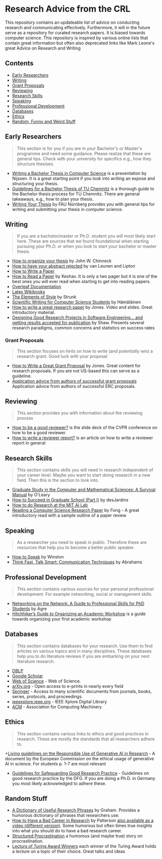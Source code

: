 # Research Advice from the CRL
This repository contains an updateable list of advice on conducting research and communicating effectively. Furthermore, it will in the future serve as a repository for curated research papers. It is biased towards computer science.
This repository is inspired by various online lists that contain great information but often also deprecated links like Mark Leone's great Advice on Research and Writing

## Contents
* [Early Researchers](#early-researchers)
* [Writing](#writing)
* [Grant Proposals](#grant-proposals)
* [Reviewing](#reviewing)
* [Research Skills](#research-skills)
* [Speaking](#speaking)
* [Professional Development](#professional-development)
* [Databases](#databases)
* [Ethics](#ethics)
* [Random, Funny and Weird Stuff](#random-stuff)

## Early Researchers
> This section is for you if you are in your Bachelor's or Master's programme and need some guidance. Please realize that these are general tips. Check with your university for specifics e.g., how they structure thesises.

+ [Writing a Bachelor Thesis in Computer Science](https://liacs.leidenuniv.nl/~nijssensgr/bachelorklas-2014-2015/writing.pdf) is a presentation by Nijssen. It is a great starting point if you look into writing an expose and structuring your thesis.
+  [Guidelines for a Bachelor Thesis of TU Chemnitz](https://www.tu-chemnitz.de/informatik/ce/files/Guidelines-Bachelor-Thesis.pdf) is a thorough guide to the Bachelor thesis process for TU Chemnitz. There are general takeaways, e.g., how to plan your thesis.
+ [Writing Your Thesis](https://www.cs7.tf.fau.eu/teaching/student-theses/writing-your-thesis/) by FAU Nürnberg provides you with general tips for writing and submitting your thesis in computer science.

## Writing
> If you are a bachelor/master or Ph.D. student you will most likely start here. These are sources that we found foundational when starting pursuing your Ph.D. or when you look to start your bachelor or master thesis.

+ [How to organize your thesis](https://www.sce.carleton.ca/faculty/chinneck/thesis.html) by John W. Chinneck 
+ [How to have your abstract rejected](https://www21.in.tum.de/~nipkow/Misc/reject.html) by van Leunen and Lipton
+ [How to Write a Paper](http://www-mech.eng.cam.ac.uk/mmd/ashby-paper-V6.pdf)
+ [How to Read a Paper](http://ccr.sigcomm.org/online/files/p83-keshavA.pdf) by Keshav. It is only a two pager but it is one of the best ones you will ever read when starting to get into reading papers. 
+ [Overleaf Documentation](https://www.overleaf.com/learn)
+ [Latex Wikibooks](https://en.wikibooks.org/wiki/LaTeX)
+ [The Elements of Style](https://en.wikisource.org/wiki/The_Elements_of_Style) by Strunk
+ [Scientific Writing for Computer Science Students](https://www.cs.joensuu.fi/pages/whamalai/sciwri/sciwri.pdf) by Hämäläinen
+ [How to write a great research paper](https://simon.peytonjones.org/great-research-paper/) by Jones. Video and slides. Great introductory material.
+ [Designing Good Research Projects in Software Engineering… and getting results accepted for publication](http://spoke.compose.cs.cmu.edu/write/p/shaw-icse-survey.pdf) by Shaw. Presents several research paradigms, common concerns and statistics on success rates

### Grant Proposals
> This section focuses on hints on how to write (and potentially win) a research grant. Good luck with your proposal

+ [How to Write a Great Grant Proposal](https://simon.peytonjones.org/great-grant-proposal/) by Jones. Great content for research proposals. If you are not US-based this can serve as a guideline.
+ [Application advice from authors of successful grant proposals](https://erc.europa.eu/news-events/magazine/application-advice-authors-successful-grant-proposals) Application advice from authors of successful ERC proposals.

## Reviewing
> This section provides you with information about the reviewing process

+ [How to be a good reviewer?](https://cvpr2022.thecvf.com/sites/default/files/2021-11/How%20to%20be%20a%20good%20reviewer-tutorials%20for%20cvpr2022%20reviewers.pptx.pdf) is the slide deck of the CVPR conference on how to be a good reviewer.
+ [How to write a reviewer report?](https://engineering.purdue.edu/ChanGroup/write_review.html) is an article on how to write a reviewer report in general

  
## Research Skills
> This section contains skills you will need in research independent of your career level. Maybe you want to start doing research in a new field. Then this is the section to look into.

+ [Graduate Study in the Computer and Mathematical Sciences: A Survival Manual](https://www.cs.umd.edu/~oleary/gradstudy/gradstudy.html) by O'Leary
+ [How to Succeed in Graduate School (Part I)](https://www.cs.princeton.edu/~jrex/teaching/spring2005/fft/acm_gradschool.htm) by desJardins
+ [How to do Research at the MIT AI Lab](https://dspace.mit.edu/handle/1721.1/41487)
+ [Reading a Computer Science Research Paper](https://pages.cpsc.ucalgary.ca/~pwlfong/Pub/inroads2009.pdf) by Fong - A great introductory read with a sample outline of a paper review

## Speaking
> As a researcher you need to speak in public. Therefore these are resources that help you to become a better public speaker.

+ [How to Speak](https://www.youtube.com/watch?v=Unzc731iCUY) by Winston
+ [Think Fast, Talk Smart: Communication Techniques](https://www.youtube.com/watch?v=HAnw168huqA) by Abrahams

## Professional Development
> This section contains various sources for your personal professional development. For example networking, social or management skills.

+ [Networking on the Network: A Guide to Professional Skills for PhD Students](https://homes.cs.washington.edu/~mernst/advice/agre-networking-on-the-network-20050814.html) by Agre
+ [Hitchhiker’s Guide to Organizing an Academic Workshop](https://medium.com/@erl.leads/hitchhikers-guide-to-organizing-an-academic-workshop-cc9a5b1c32c9) is a guide towards organizing your first academic workshop

## Databases
> This section contains databases for your research. Use them to find articles on various topics and in many disciplines. These databases help you to do literature reviews if you are embarking on your next literature research.

+ [DBLP](https://dblp.org/search/)
+ [Google Scholar](https://scholar.google.com/)
+ [Web of Science](https://webofknowledge.com) - Web of Science.
+ [arXiv.org](https://arxiv.org/) - Open access to e-prints in nearly every field
+ [Springer](https://link.springer.com/) - Access to many scientific documents from journals, books, series, protocols, and proceedings.
+ [ieeexplore.ieee.org](https://ieeexplore.ieee.org/Xplore/home.jsp) - IEEE Xplore Digital Library
+ [ACM](https://dl.acm.org/) - Association for Computing Machinery

## Ethics
> This section contains various links to ethics and good practices in research. These are mostly the standards that all researchers adhere to.

+[Living guidelines on the Responsible Use of Generative AI in Research](https://research-and-innovation.ec.europa.eu/document/download/2b6cf7e5-36ac-41cb-aab5-0d32050143dc_en?filename=ec_rtd_ai-guidelines.pdf) - A document by the European Commission on the ethical usage of generative AI in science. For students p. 1-7 are most relevant
+ [Guidelines for Safeguarding Good Research Practice](https://www.dfg.de/resource/blob/174052/1a235cb138c77e353789263b8730b1df/kodex-gwp-en-data.pdf) - Guidelines on good research practice by the DFG. If you are doing a Ph.D. in Germany you most likely acknowledged to adhere these.

## Random Stuff
+ [A Dictionary of Useful Research Phrases](https://delta.cs.cinvestav.mx/~francisco/semtesis/Dictionary.htm) by Graham. Provides a humorous dictionary of phrases that researchers use.
+ [How to Have a Bad Career in Research](https://drive.google.com/file/d/0Bzis5MXW83vCdUdXYnFIVDVOSkE/view?resourcekey=0-z3gPdGk4ptNuguAM8e8liQ) by Patterson [also available as a video (different version)](https://www.youtube.com/watch?v=Rn1w4MRHIhc). Some humorous but often times true insights into what you should do to have a bad research career.
+ [Structured Procrastination](https://www.structuredprocrastination.com/index.php) a humorous (and maybe true) story on procrastination.
+ [Lecturs of Turing Award Winners](https://amturing.acm.org/lectures.cfm) each winner of the Turing Award holds a lecture on a topic of their choice. Great talks and ideas
